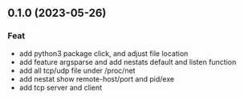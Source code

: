 ## 0.1.0 (2023-05-26)

### Feat

- add python3 package click, and adjust file location
- add feature argsparse and add nestats default and listen function
- add all tcp/udp file under /proc/net
- add nestat show remote-host/port and pid/exe
- add tcp server and client
